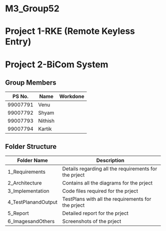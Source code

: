 # M3_Group52
# Project 1-RKE (Remote Keyless Entry)
# Project 2-BiCom System

## Group Members

|  PS No.  |  Name  |  Workdone  |
| ------  | -------  |  -------  |
|  99007791  |  Venu  |    |
|  99007792  |  Shyam  |    |
|  99007793  |  Nithish  |    |
|  99007794  |  Kartik  |    |

## Folder Structure

|  Folder Name  |  Description  |
| ------  | -------  |
|  1_Requirements  |  Details regarding all the requirements for the prject  |
|  2_Architecture  |  Contains all the diagrams for the prject  |
|  3_Implementation  |  Code files required for the prject  |
|  4_TestPlanandOutput |  TestPlans with all the requirements for the prject  |
|  5_Report  |  Detailed report for the prject  |
|  6_ImagesandOthers  |  Screenshots of the prject  |
